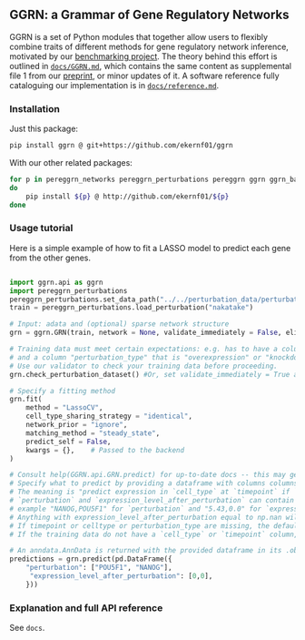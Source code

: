 ## GGRN: a Grammar of Gene Regulatory Networks

GGRN is a set of Python modules that together allow users to flexibly combine traits of different methods for gene regulatory network inference, motivated by our [benchmarking project](https://github.com/ekernf01/perturbation_benchmarking). The theory behind this effort is outlined in [`docs/GGRN.md`](https://github.com/ekernf01/ggrn/blob/main/docs/GGRN.md), which contains the same content as supplemental file 1 from our [preprint](https://www.biorxiv.org/content/10.1101/2023.07.28.551039v1), or minor updates of it. A software reference fully cataloguing our implementation is in [`docs/reference.md`](https://github.com/ekernf01/ggrn/blob/main/docs/reference.md).

### Installation

Just this package:

```bash
pip install ggrn @ git+https://github.com/ekernf01/ggrn
```

With our other related packages:

```bash
for p in pereggrn_networks pereggrn_perturbations pereggrn ggrn ggrn_backend2 geneformer_embeddings
do
    pip install ${p} @ http://github.com/ekernf01/${p}
done
```

### Usage tutorial

Here is a simple example of how to fit a LASSO model to predict each gene from the other genes. 

```python

import ggrn.api as ggrn
import pereggrn_perturbations
pereggrn_perturbations.set_data_path("../../perturbation_data/perturbations")
train = pereggrn_perturbations.load_perturbation("nakatake")

# Input: adata and (optional) sparse network structure
grn = ggrn.GRN(train, network = None, validate_immediately = False, eligible_regulators = train.var_names) 

# Training data must meet certain expectations: e.g. has to have a column "perturbation" specifying which gene is perturbed
# and a column "perturbation_type" that is "overexpression" or "knockdown" or "knockout".
# Use our validator to check your training data before proceeding.  
grn.check_perturbation_dataset() #Or, set validate_immediately = True above

# Specify a fitting method
grn.fit(
    method = "LassoCV",
    cell_type_sharing_strategy = "identical",
    network_prior = "ignore",
    matching_method = "steady_state",
    predict_self = False,   
    kwargs = {},    # Passed to the backend
)

# Consult help(GGRN.api.GRN.predict) for up-to-date docs -- this may get out of date more easily. 
# Specify what to predict by providing a dataframe with columns columns `cell_type`, `timepoint`, `perturbation_type`, `perturbation`, and `expression_level_after_perturbation`.
# The meaning is "predict expression in `cell_type` at `timepoint` if `perturbation` were set to `expression_level_after_perturbation`". Some details and defaults:
# `perturbation` and `expression_level_after_perturbation` can contain comma-separated strings for multi-gene perturbations, for 
# example "NANOG,POU5F1" for `perturbation` and "5.43,0.0" for `expression_level_after_perturbation`. 
# Anything with expression_level_after_perturbation equal to np.nan will be treated as a control, no matter the name.
# If timepoint or celltype or perturbation_type are missing, the default is to copy them from the top row of self.train.obs.
# If the training data do not have a `cell_type` or `timepoint` column, then those *must* be omitted. Sorry; this is for backwards compatibility.

# An anndata.AnnData is returned with the provided dataframe in its .obs slot.
predictions = grn.predict(pd.DataFrame({
    "perturbation": ["POU5F1", "NANOG"],
     "expression_level_after_perturbation": [0,0],
    }))
```

### Explanation and full API reference

See `docs`.
